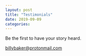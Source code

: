 ```yaml
---
layout: post
title: "Testimonials"
date: 2019-09-09
categories:
---
```

Be the first to have your story heard.

billybaker@protonmail.com